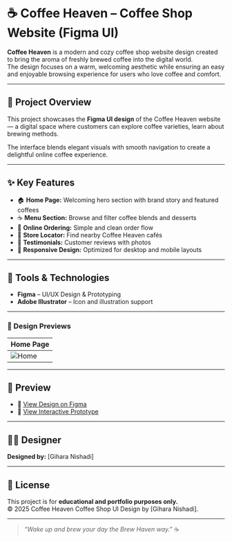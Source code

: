 # ☕ Coffee Heaven – Coffee Shop Website (Figma UI)

**Coffee Heaven** is a modern and cozy coffee shop website design created to bring the aroma of freshly brewed coffee into the digital world.  
The design focuses on a warm, welcoming aesthetic while ensuring an easy and enjoyable browsing experience for users who love coffee and comfort.

---

## 🎨 Project Overview
This project showcases the **Figma UI design** of the Coffee Heaven website — a digital space where customers can explore coffee varieties, learn about brewing methods.

The interface blends elegant visuals with smooth navigation to create a delightful online coffee experience.

---

## ✨ Key Features
- 🏠 **Home Page:** Welcoming hero section with brand story and featured coffees  
- ☕ **Menu Section:** Browse and filter coffee blends and desserts  
- 🛒 **Online Ordering:** Simple and clean order flow  
- 📍 **Store Locator:** Find nearby Coffee Heaven cafés  
- 💬 **Testimonials:** Customer reviews with photos  
- 📱 **Responsive Design:** Optimized for desktop and mobile layouts  

---

## 🧰 Tools & Technologies
- **Figma** – UI/UX Design & Prototyping  
- **Adobe Illustrator** – Icon and illustration support 

---
### 📸 Design Previews

| Home Page | 
|------------|
| ![Home](coffee/Coffee.png) | 

---

## 📸 Preview
- 🎨 [View Design on Figma](https://www.figma.com/design/9yDReoKkgtkabtKhUAfMMs/Coffee?t=pdwtyRdEMCCMoqnA-1)
- 🚀 [View Interactive Prototype](https://www.figma.com/proto/9yDReoKkgtkabtKhUAfMMs/Coffee?t=pdwtyRdEMCCMoqnA-1)

---

## 👩‍💻 Designer
**Designed by:** [Gihara Nishadi]  



---

## 📄 License
This project is for **educational and portfolio purposes only.**  
© 2025 Coffee Heaven Coffee Shop UI Design by [Gihara Nishadi].

---

> *“Wake up and brew your day the Brew Haven way.”* ☕
